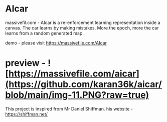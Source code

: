 
# AIcar

massivefil.com - AIcar is a re-enforcement learning representation inside a canvas. The car learns by making mistakes. More the epoch, more the car learns from a random generated map.

demo - please visit https://massivefile.com/AIcar

# preview - ![https://massivefile.com/aicar](https://github.com/karan36k/aicar/blob/main/img-11.PNG?raw=true)


This project is inspired from Mr Daniel Shiffman. his website - https://shiffman.net/
